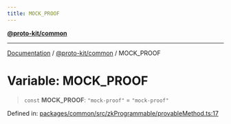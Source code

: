 ```yaml
---
title: MOCK_PROOF
---
```


[**@proto-kit/common**](../README.md)

***

[Documentation](../../../README.md) / [@proto-kit/common](../README.md) / MOCK\_PROOF

# Variable: MOCK\_PROOF

> `const` **MOCK\_PROOF**: `"mock-proof"` = `"mock-proof"`

Defined in: [packages/common/src/zkProgrammable/provableMethod.ts:17](https://github.com/proto-kit/framework/blob/b953c754e500c62f01fbbd6d09adfb2f5577269d/packages/common/src/zkProgrammable/provableMethod.ts#L17)
